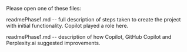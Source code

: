 Please open one of these files:

readmePhase1.md -- full description of steps taken to create the project with initial functionality. Copilot played a role here.

readmePhase1.md -- description of how Copilot, GitHub Copilot and Perplexity.ai suggested improvements.